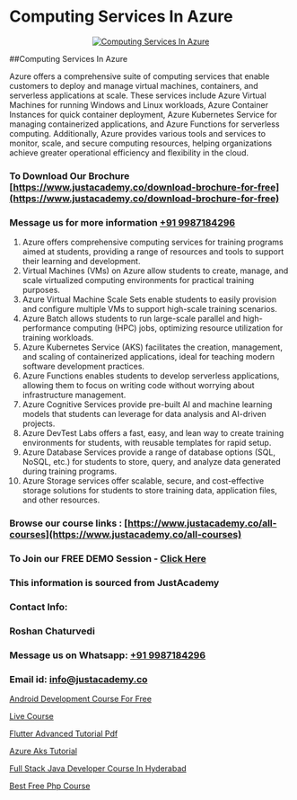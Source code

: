 # Computing Services In Azure

<p align="center">
  <a href="https://justacademy.co/course-detail/microsoft-azure-training">
    <img src="https://justacademy.co/storage2/course_image/1708336833_course_image.png" alt="Computing Services In Azure">
  </a>
</p>
##Computing Services In Azure

Azure offers a comprehensive suite of computing services that enable customers to deploy and manage virtual machines, containers, and serverless applications at scale. These services include Azure Virtual Machines for running Windows and Linux workloads, Azure Container Instances for quick container deployment, Azure Kubernetes Service for managing containerized applications, and Azure Functions for serverless computing. Additionally, Azure provides various tools and services to monitor, scale, and secure computing resources, helping organizations achieve greater operational efficiency and flexibility in the cloud.
### To Download Our Brochure [https://www.justacademy.co/download-brochure-for-free](https://www.justacademy.co/download-brochure-for-free)
### Message us for more information [+91 9987184296](https://api.whatsapp.com/send?phone=919987184296)
1) Azure offers comprehensive computing services for training programs aimed at students, providing a range of resources and tools to support their learning and development.
2) Virtual Machines (VMs) on Azure allow students to create, manage, and scale virtualized computing environments for practical training purposes.
3) Azure Virtual Machine Scale Sets enable students to easily provision and configure multiple VMs to support high-scale training scenarios.
4) Azure Batch allows students to run large-scale parallel and high-performance computing (HPC) jobs, optimizing resource utilization for training workloads.
5) Azure Kubernetes Service (AKS) facilitates the creation, management, and scaling of containerized applications, ideal for teaching modern software development practices.
6) Azure Functions enables students to develop serverless applications, allowing them to focus on writing code without worrying about infrastructure management.
7) Azure Cognitive Services provide pre-built AI and machine learning models that students can leverage for data analysis and AI-driven projects.
8) Azure DevTest Labs offers a fast, easy, and lean way to create training environments for students, with reusable templates for rapid setup.
9) Azure Database Services provide a range of database options (SQL, NoSQL, etc.) for students to store, query, and analyze data generated during training programs.
10) Azure Storage services offer scalable, secure, and cost-effective storage solutions for students to store training data, application files, and other resources.

### Browse our course links : [https://www.justacademy.co/all-courses](https://www.justacademy.co/all-courses) 
### To Join our FREE DEMO Session - [Click Here](https://www.justacademy.co/register-for-course-demo)


### This information is sourced from JustAcademy
### Contact Info:
### Roshan Chaturvedi
### Message us on Whatsapp: [+91 9987184296](https://api.whatsapp.com/send?phone=919987184296)
### Email id: [info@justacademy.co](mailto:info@justacademy.co)
                
[Android Development Course For Free](https://www.linkedin.com/pulse/android-development-course-free-justacademy-sunnyvale-rbitc/)

[Live Course](https://www.linkedin.com/pulse/live-course-justacademy-berlin-n50jc/)

[Flutter Advanced Tutorial Pdf](https://medium.com/@AkashSingh2052/flutter-advanced-tutorial-pdf-beb1ff21ad42)

[Azure Aks Tutorial](https://medium.com/@ranepooja/azure-aks-tutorial-a24f28d399de)

[Full Stack Java Developer Course In Hyderabad](https://justacademyin.github.io/justacademy/full-stack-java-developer-course-in-hyderabad)

[Best Free Php Course](https://justacademyin.github.io/justacademy/best-free-php-course)

